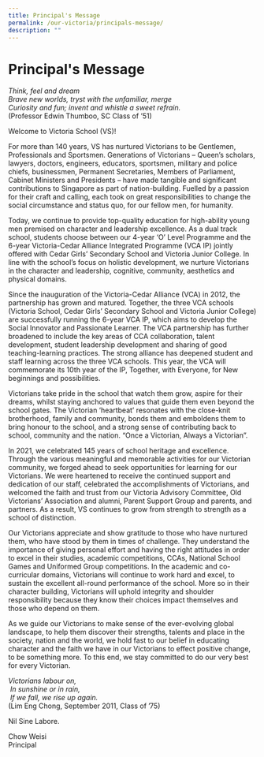 ```yaml
---
title: Principal's Message
permalink: /our-victoria/principals-message/
description: ""
---
```

# **Principal's Message**



_Think, feel and dream_   
_Brave new worlds, tryst with the unfamiliar, merge_   
_Curiosity and fun; invent and whistle a sweet refrain._   
(Professor Edwin Thumboo, SC Class of ’51)

Welcome to Victoria School (VS)!

For more than 140 years, VS has nurtured Victorians to be Gentlemen, Professionals and Sportsmen. Generations of Victorians – Queen’s scholars, lawyers, doctors, engineers, educators, sportsmen, military and police chiefs, businessmen, Permanent Secretaries, Members of Parliament, Cabinet Ministers and Presidents – have made tangible and significant contributions to Singapore as part of nation-building. Fuelled by a passion for their craft and calling, each took on great responsibilities to change the social circumstance and status quo, for our fellow men, for humanity.

Today, we continue to provide top-quality education for high-ability young men premised on character and leadership excellence. As a dual track school, students choose between our 4-year ‘O’ Level Programme and the 6-year Victoria-Cedar Alliance Integrated Programme (VCA IP) jointly offered with Cedar Girls’ Secondary School and Victoria Junior College. In line with the school’s focus on holistic development, we nurture Victorians in the character and leadership, cognitive, community, aesthetics and physical domains.

Since the inauguration of the Victoria-Cedar Alliance (VCA) in 2012, the partnership has grown and matured. Together, the three VCA schools (Victoria School, Cedar Girls’ Secondary School and Victoria Junior College) are successfully running the 6-year VCA IP, which aims to develop the Social Innovator and Passionate Learner. The VCA partnership has further broadened to include the key areas of CCA collaboration, talent development, student leadership development and sharing of good teaching-learning practices. The strong alliance has deepened student and staff learning across the three VCA schools. This year, the VCA will commemorate its 10th year of the IP, Together, with Everyone, for New beginnings and possibilities.

Victorians take pride in the school that watch them grow, aspire for their dreams, whilst staying anchored to values that guide them even beyond the school gates. The Victorian ‘heartbeat’ resonates with the close-knit brotherhood, family and community, bonds them and emboldens them to bring honour to the school, and a strong sense of contributing back to school, community and the nation. “Once a Victorian, Always a Victorian”.

In 2021, we celebrated 145 years of school heritage and excellence. Through the various meaningful and memorable activities for our Victorian community, we forged ahead to seek opportunities for learning for our Victorians. We were heartened to receive the continued support and dedication of our staff, celebrated the accomplishments of Victorians, and welcomed the faith and trust from our Victoria Advisory Committee, Old Victorians’ Association and alumni, Parent Support Group and parents, and partners. As a result, VS continues to grow from strength to strength as a school of distinction.

Our Victorians appreciate and show gratitude to those who have nurtured them, who have stood by them in times of challenge. They understand the importance of giving personal effort and having the right attitudes in order to excel in their studies, academic competitions, CCAs, National School Games and Uniformed Group competitions. In the academic and co-curricular domains, Victorians will continue to work hard and excel, to sustain the excellent all-round performance of the school. More so in their character building, Victorians will uphold integrity and shoulder responsibility because they know their choices impact themselves and those who depend on them.

As we guide our Victorians to make sense of the ever-evolving global landscape, to help them discover their strengths, talents and place in the society, nation and the world, we hold fast to our belief in educating character and the faith we have in our Victorians to effect positive change, to be something more. To this end, we stay committed to do our very best for every Victorian.

_Victorians labour on,_   
 _In sunshine or in rain,_   
 _If we fall, we rise up again._   
(Lim Eng Chong, September 2011, Class of ’75)

Nil Sine Labore.

Chow Weisi   
Principal